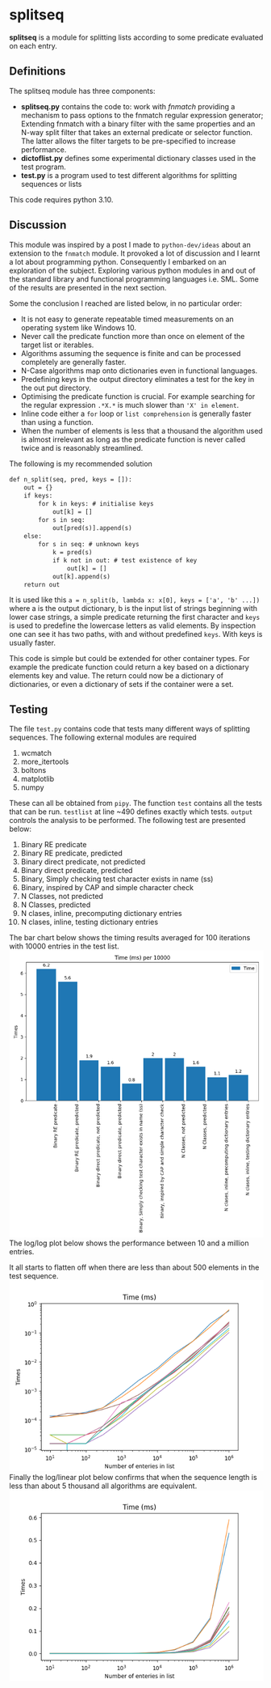 # splitseq
**splitseq**  is a module for splitting lists according to some predicate evaluated on each entry.
## Definitions
The splitseq module has three components:
- **splitseq.py** contains the code to: work with *fnmatch* providing a mechanism to pass options to the fnmatch regular expression generator; Extending fnmatch with a binary filter with the same properties and an N-way split filter that takes an external predicate or selector function. The latter allows the filter targets to be pre-specified to increase performance.
- **dictoflist.py** defines some experimental dictionary classes used in the test program.
- **test.py** is a program used to test different algorithms for splitting sequences or lists

This code requires python 3.10.

## Discussion
This module was inspired by a post I made to `python-dev/ideas` about an extension to the `fnmatch` module. It provoked a lot of discussion and I learnt a lot about programming python. Consequently I embarked on an exploration of the subject. Exploring various python modules in and out of the standard library and functional programming languages i.e. SML. Some of the results are presented in the next section.

Some the conclusion I reached are listed below, in no particular order:
- It is not easy to generate repeatable timed measurements on an operating system like Windows 10.
- Never call the predicate function more than once on element of the target list or iterables.
- Algorithms assuming the sequence is finite and can be processed completely are generally faster.
- N-Case algorithms map onto dictionaries even in functional languages.
- Predefining keys in the output directory eliminates a test for the key in the out put directory.
- Optimising the predicate function is crucial. For example searching for the regular expression `.*X.*` is much slower than `'X' in element`.
- Inline code either a `for` loop or `list comprehension` is generally faster than using a function.
- When the number of elements is less that a thousand  the algorithm used is almost irrelevant as long as the predicate function is never called twice and is reasonably streamlined.

The following is my recommended solution
```
def n_split(seq, pred, keys = []):
    out = {}
    if keys:
        for k in keys: # initialise keys
            out[k] = []
        for s in seq:
            out[pred(s)].append(s)
    else:
        for s in seq: # unknown keys
            k = pred(s)
            if k not in out: # test existence of key
                out[k] = []
            out[k].append(s)
    return out
```
It is used like this `a = n_split(b, lambda x: x[0], keys = ['a', 'b' ...])` where a is the output dictionary, b is the input list of strings beginning with lower case strings, a simple predicate returning the first character and `keys` is used to predefine the lowercase letters as valid elements. By inspection one can see it has two paths, with and without predefined `keys`. With keys is usually faster.

This code is simple but could be extended for other container types. For example the predicate function could return a key based on a dictionary elements key and value. The return could now be a dictionary of dictionaries, or even a dictionary of sets if the container were a set.
## Testing
The file `test.py` contains code that tests many different ways of splitting sequences. The following external modules are required
1. wcmatch
2. more_itertools
3. boltons
4. matplotlib
5. numpy

These can all be obtained from `pipy`. The function `test` contains all the tests that can be run. `testlist` at line ~490 defines exactly which tests. `output` controls the analysis to be performed.
The following test are presented below:

1. Binary RE predicate
2. Binary RE predicate, predicted
3. Binary direct predicate, not predicted
4. Binary direct predicate, predicted
5. Binary, Simply checking test character exists in name (ss)
6. Binary, inspired by CAP and simple character check
7. N Classes, not predicted
8. N Classes, predicted
9. N clases, inline, precomputing dictionary entries
10. N clases, inline, testing dictionary entries

The bar chart below shows the timing results averaged for 100 iterations with 10000 entries in the test list.
![Bar Chart](bar_limited_1.png)
The log/log plot below shows the performance between 10 and a million entries.

It all starts to flatten off when there are less than about 500 elements in the test sequence.
![Bar Chart](log_log_limited_2.png)
Finally the log/linear plot below confirms that when the sequence length is less than about 5 thousand all algorithms are equivalent.
![Bar Chart](log_lin_limited_2.png)
